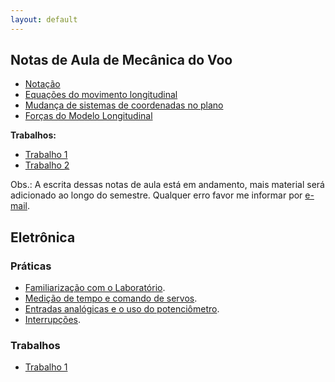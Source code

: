 ```yaml
---
layout: default
---
```



Notas de Aula de Mecânica do Voo
--------------------------------

*  [Notação](mecvoo/notacao)
*  [Equações do movimento longitudinal](mecvoo/long-eqmov)
*  [Mudança de sistemas de coordenadas no plano](mecvoo/rot-long)
*  [Forças do Modelo Longitudinal](mecvoo/forcas-long)

**Trabalhos:**

* [Trabalho 1](mecvoo/trabalho1)
* [Trabalho 2](mecvoo/trabalho2)

Obs.: A escrita dessas notas de aula está em andamento, mais material será
adicionado ao longo do semestre. Qualquer erro favor me informar por [e-mail].

Eletrônica
----------

### Práticas

* [Familiarização com o Laboratório](eletronica/pratica1).
* [Medição de tempo e comando de servos](eletronica/tempo).
* [Entradas analógicas e o uso do potenciômetro](eletronica/leitura_analogica).
* [Interrupções](eletronica/interrupcoes).


### Trabalhos

* [Trabalho 1](eletronica/trabalho1)


[e-mail]: mailto:dimasad@ufmg.br
